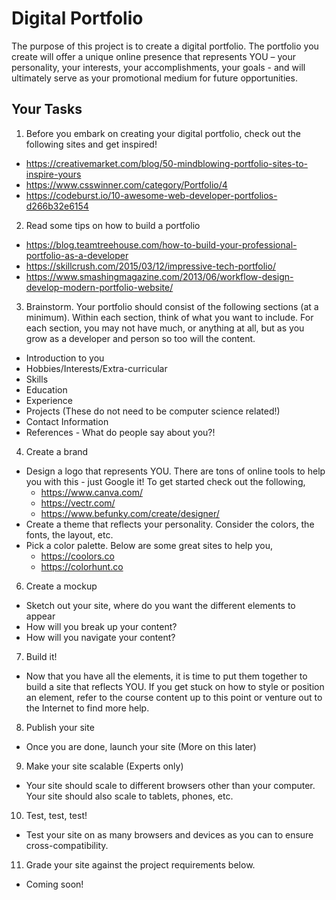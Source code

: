 # Digital Portfolio

The purpose of this project is to create a digital portfolio.  The portfolio you create will offer a unique online presence that represents YOU – your personality, your interests, your accomplishments, your goals  - and will ultimately serve as your promotional medium for future opportunities. 

## Your Tasks

1.  Before you embark on creating your digital portfolio, check out the following sites and get inspired! 

- https://creativemarket.com/blog/50-mindblowing-portfolio-sites-to-inspire-yours 
- https://www.csswinner.com/category/Portfolio/4  
- https://codeburst.io/10-awesome-web-developer-portfolios-d266b32e6154

2.  Read some tips on how to build a portfolio

- https://blog.teamtreehouse.com/how-to-build-your-professional-portfolio-as-a-developer
- https://skillcrush.com/2015/03/12/impressive-tech-portfolio/
- https://www.smashingmagazine.com/2013/06/workflow-design-develop-modern-portfolio-website/

3. Brainstorm. Your portfolio should consist of the following sections (at a minimum).  Within each section, think of what you want to include.  For each section, you may not have much, or anything at all, but as you grow as a developer and person so too will the content.  

- Introduction to you
- Hobbies/Interests/Extra-curricular
- Skills
- Education
- Experience 
- Projects (These do not need to be computer science related!)
- Contact Information
- References - What do people say about you?!

4. Create a brand

- Design a logo that represents YOU.  There are tons of online tools to help you with this - just Google it!  To get started check out the following, 
  - https://www.canva.com/
  - https://vectr.com/
  - https://www.befunky.com/create/designer/
- Create a theme that reflects your personality.  Consider the colors, the fonts, the layout, etc. 
- Pick a color palette.  Below are some great sites to help you, 
  - https://coolors.co
  - https://colorhunt.co

6. Create a mockup

- Sketch out your site, where do you want the different elements to appear
- How will you break up your content?
- How will you navigate your content?

7. Build it!

- Now that you have all the elements, it is time to put them together to build a site that reflects YOU.  If you get stuck on how to style or position an element, refer to the course content up to this point or venture out to the Internet to find more help.  

8. Publish your site

- Once you are done, launch your site (More on this later)

9. Make your site scalable (Experts only)

- Your site should scale to different browsers other than your computer.  Your site should also scale to tablets, phones, etc. 

10. Test, test, test!  

- Test your site on as many browsers and devices as you can to ensure cross-compatibility. 

11.  Grade your site against the project requirements below.

- Coming soon! 
